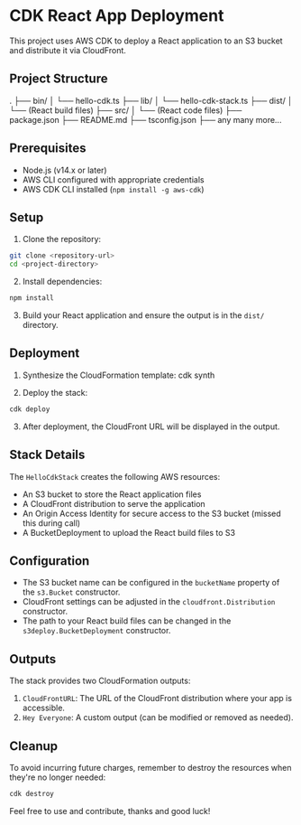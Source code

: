 # CDK React App Deployment

This project uses AWS CDK to deploy a React application to an S3 bucket and distribute it via CloudFront.

## Project Structure

.
├── bin/
│   └── hello-cdk.ts
├── lib/
│   └── hello-cdk-stack.ts
├── dist/
│   └── (React build files)
├── src/
│   └── (React code files)
├── package.json
├── README.md
├── tsconfig.json
├── any many more...

## Prerequisites

- Node.js (v14.x or later)
- AWS CLI configured with appropriate credentials
- AWS CDK CLI installed (`npm install -g aws-cdk`)

## Setup

1. Clone the repository:

```bash
git clone <repository-url>
cd <project-directory>
```

2. Install dependencies:

```bash
npm install
```

3. Build your React application and ensure the output is in the `dist/` directory.

## Deployment

1. Synthesize the CloudFormation template:
cdk synth

2. Deploy the stack:

```bash
cdk deploy
```
3. After deployment, the CloudFront URL will be displayed in the output.

## Stack Details

The `HelloCdkStack` creates the following AWS resources:

- An S3 bucket to store the React application files
- A CloudFront distribution to serve the application
- An Origin Access Identity for secure access to the S3 bucket (missed this during call)
- A BucketDeployment to upload the React build files to S3

## Configuration

- The S3 bucket name can be configured in the `bucketName` property of the `s3.Bucket` constructor.
- CloudFront settings can be adjusted in the `cloudfront.Distribution` constructor.
- The path to your React build files can be changed in the `s3deploy.BucketDeployment` constructor.

## Outputs

The stack provides two CloudFormation outputs:

1. `CloudFrontURL`: The URL of the CloudFront distribution where your app is accessible.
2. `Hey Everyone`: A custom output (can be modified or removed as needed).

## Cleanup

To avoid incurring future charges, remember to destroy the resources when they're no longer needed:

```bash
cdk destroy
```

Feel free to use and contribute, thanks and good luck!

